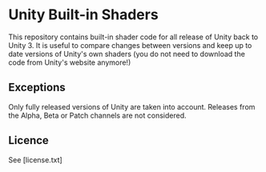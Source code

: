 
# Unity Built-in Shaders
This repository contains built-in shader code for all release of Unity back to Unity 3.
It is useful to compare changes between versions and keep up to date versions of Unity's own shaders (you do not need to download the code from Unity's website anymore!)

## Exceptions

Only fully released versions of Unity are taken into account. Releases from the Alpha, Beta or Patch channels are not considered.

## Licence

See [license.txt]
